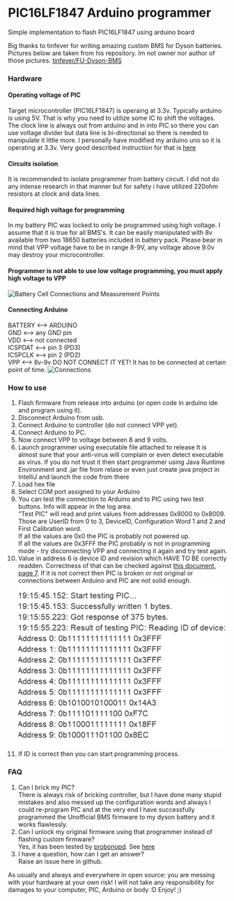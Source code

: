 # PIC16LF1847 Arduino programmer
 Simple implementation to flash PIC16LF1847 using arduino board

 Big thanks to tinfever for writing amazing custom BMS for Dyson batteries. Pictures below are taken from his repository. Im not owner nor author of those pictures. [tinfever/FU-Dyson-BMS](https://github.com/tinfever/FU-Dyson-BMS)

### Hardware
#### Operating voltage of PIC
Target microcontroller (PIC16LF1847) is operaing at 3.3v. Typically arduino is using 5V. That is why you need to utilize some IC to shift the voltages. The clock line is always out from arduino and in into PIC so there you can use voltage divider but data line is bi-directional so there is needed to manipulate it little more. I personally have modified my arduino uno so it is operating at 3.3v. Very good described instruction for that is [here](https://learn.adafruit.com/arduino-tips-tricks-and-techniques/3-3v-conversion)
#### Circuits isolation
It is recommended to isolate programmer from battery circuit. I did not do any intense research in that manner but for safety i have utilized 220ohm resistors at clock and data lines.
#### Required high voltage for programming
In my battery PIC was locked to only be programmed using high voltage. I assume that it is true for all BMS's. It can be easily manipulated with 8v available from two 18650 batteries included in battery pack.
Please bear in mind that VPP voltage have to be in range 8-9V, any voltage above 9.0v may destroy your microcontroller.
#### Programmer is not able to use low voltage programming, you must apply high voltage to VPP
![Battery Cell Connections and Measurement Points](https://user-images.githubusercontent.com/46428760/168488794-7eb77a0e-5629-472b-b02a-e23a85353311.jpg)

#### Connecting Arduino  
  BATTERY <--> ARDUINO  
  GND     <--> any GND pin  
  VDD     <--> not connected  
  ICSPDAT <--> pin 3 (PD3)  
  ICSPCLK <--> pin 2 (PD2)  
  VPP     <--> 8v-9v DO NOT CONNECT IT YET! It has to be connected at certain point of time.
![Connections](https://raw.githubusercontent.com/tinfever/FU-Dyson-BMS/refs/heads/main/hardware-info/images/PICkit%20Wiring%20Diagram_crop.jpg)

### How to use
1. Flash firmware from release into arduino (or open code in arduino ide and program using it).
2. Disconnect Arduino from usb.
3. Connect Arduino to controller (do not connect VPP yet).
4. Connect Arduino to PC.
5. Now connect VPP to voltage between 8 and 9 volts.
6. Launch programmer using executable file attached to release
   It is almost sure that your anti-virus will complain or even detect executable as virus. If you do not trust it then start programmer using Java Runtime Environment and .jar file from relase or even just create java project in IntelliJ and launch the code from there
7. Load hex file
8. Select COM port assigned to your Arduino
9. You can test the connection to Arduino and to PIC using two test buttons. Info will appear in the log area.  
  "Test PIC" will read and print values from addresses 0x8000 to 0x8009. Those are UserID from 0 to 3, DeviceID, Configuration Word 1 and 2 and First Calibration word.  
  If all the values are 0x0 the PIC is probably not powered up.  
  If all the values are 0x3FFF the PIC probably is not in programming mode - try disconnecting VPP and connecting it again and try test again.
10. Value in address 6 is device ID and revision which HAVE TO BE correctly readden. Correctness of that can be checked against [this document, page 7](https://github.com/kumdzio/PIC16LF1847arduino-programmer/blob/readme_editing/arduino-part/pic16lf1847_programmer/41439A.pdf). If it is not correct then PIC is broken or not original or connections between Arduino and PIC are not solid enough.
![Dyson BMS original firmware data](https://raw.githubusercontent.com/kumdzio/PIC16LF1847arduino-programmer/refs/heads/readme_editing/arduino-part/pic16lf1847_programmer/original%20data.png)
11. If ID is correct then you can start programming process.

### FAQ
1. Can I brick my PIC?  
  There is always risk of bricking controller, but I have done many stupid mistakes and also messed up the configuration words and always I could re-program PIC and at the very end I have successfully programmed the Unofficial BMS firmware to my dyson battery and it works flawlessly.
2. Can I unlock my original firmware using that programmer instead of flashing custom firmware?  
  Yes, it has been tested by [probonopd](https://github.com/probonopd). See [here](https://github.com/kumdzio/PIC16LF1847arduino-programmer/issues/2)
4. I have a question, how can I get an answer?  
  Raise an issue here in github.

As usually and always and everywhere in open source: you are messing with your hardware at your own risk! I will not take any responsibility for damages to your computer, PIC, Arduino or body :D
Enjoy! ;)
